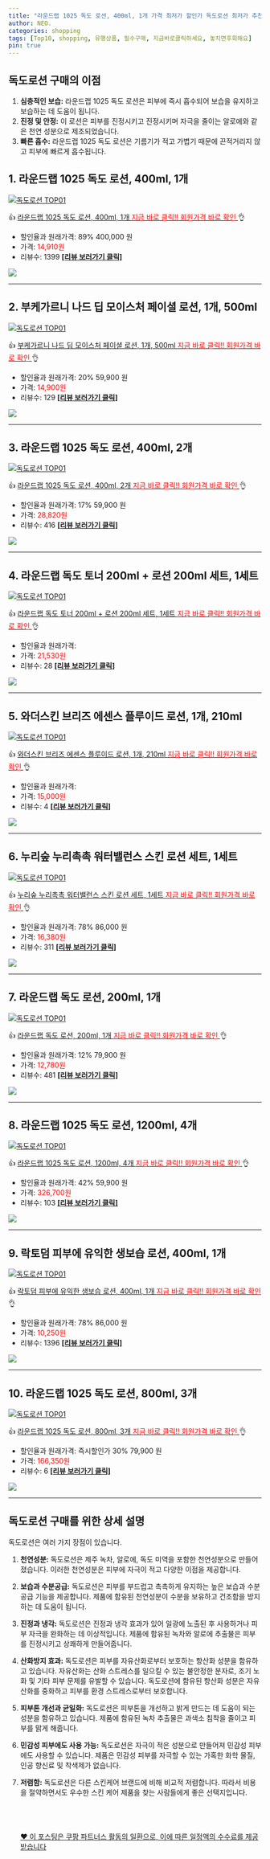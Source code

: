 ```yaml
---
title: "라운드랩 1025 독도 로션, 400ml, 1개 가격 최저가 할인가 독도로션 최저가 추천 제품 비교"
author: NEO.
categories: shopping
tags: [Top10, shopping, 유행상품, 필수구매, 지금바로클릭하세요, 놓치면후회해요]
pin: true
---
```

## 독도로션 구매의 이점
1. **심층적인 보습:** 라운드랩 1025 독도 로션은 피부에 즉시 흡수되어 보습을 유지하고 보습하는 데 도움이 됩니다.
2. **진정 및 안정:** 이 로션은 피부를 진정시키고 진정시키며 자극을 줄이는 알로에와 같은 천연 성분으로 제조되었습니다.
3. **빠른 흡수:** 라운드랩 1025 독도 로션은 기름기가 적고 가볍기 때문에 끈적거리지 않고 피부에 빠르게 흡수됩니다.

   

## 1. 라운드랩 1025 독도 로션, 400ml, 1개

[![독도로션 TOP01](https://thumbnail6.coupangcdn.com/thumbnails/remote/490x490ex/image/retail/images/530396188663667-c061f822-d0c5-4a53-afe7-65ef8a7b74e2.jpg)](https://link.coupang.com/re/AFFSDP?lptag=AF3617701&subid=GithubCoopas&pageKey=7764038676&traceid=V0-153&itemId=6683983547&vendorItemId=73191776348)


👍 [라운드랩 1025 독도 로션, 400ml, 1개 <font color=red> 지금 바로 클릭!! 회원가격 바로 확인 </font> ](https://link.coupang.com/re/AFFSDP?lptag=AF3617701&subid=GithubCoopas&pageKey=7764038676&traceid=V0-153&itemId=6683983547&vendorItemId=73191776348) 👌 


- 할인율과 원래가격: 89%  400,000   원
- 가격: <span style='color:red'>14,910원</span>
- 리뷰수: 1399  [**[리뷰 보러가기 클릭]**](https://link.coupang.com/re/AFFSDP?lptag=AF3617701&subid=GithubCoopas&pageKey=7764038676&traceid=V0-153&itemId=6683983547&vendorItemId=73191776348)

[![](/discount_price.png)](https://link.coupang.com/re/AFFSDP?lptag=AF3617701&subid=GithubCoopas&pageKey=7764038676&traceid=V0-153&itemId=6683983547&vendorItemId=73191776348)

---


   

## 2. 부케가르니 나드 딥 모이스처 페이셜 로션, 1개, 500ml

[![독도로션 TOP01](https://thumbnail8.coupangcdn.com/thumbnails/remote/490x490ex/image/retail/images/821003600433154-b1a0c196-e43f-4d41-938d-97734a7a9142.jpg)](https://link.coupang.com/re/AFFSDP?lptag=AF3617701&subid=GithubCoopas&pageKey=6680557772&traceid=V0-153&itemId=15403786111&vendorItemId=82623788198)


👍 [부케가르니 나드 딥 모이스처 페이셜 로션, 1개, 500ml <font color=red> 지금 바로 클릭!! 회원가격 바로 확인 </font> ](https://link.coupang.com/re/AFFSDP?lptag=AF3617701&subid=GithubCoopas&pageKey=6680557772&traceid=V0-153&itemId=15403786111&vendorItemId=82623788198) 👌 


- 할인율과 원래가격: 20%  59,900   원
- 가격: <span style='color:red'>14,900원</span>
- 리뷰수: 129  [**[리뷰 보러가기 클릭]**](https://link.coupang.com/re/AFFSDP?lptag=AF3617701&subid=GithubCoopas&pageKey=6680557772&traceid=V0-153&itemId=15403786111&vendorItemId=82623788198)

[![](/discount_price.png)](https://link.coupang.com/re/AFFSDP?lptag=AF3617701&subid=GithubCoopas&pageKey=6680557772&traceid=V0-153&itemId=15403786111&vendorItemId=82623788198)

---


   

## 3. 라운드랩 1025 독도 로션, 400ml, 2개

[![독도로션 TOP01](https://thumbnail6.coupangcdn.com/thumbnails/remote/490x490ex/image/retail/images/82f2a042-1bd9-44d0-b078-3be96a904f067875560311196217343.png)](https://link.coupang.com/re/AFFSDP?lptag=AF3617701&subid=GithubCoopas&pageKey=7764038676&traceid=V0-153&itemId=19168023848&vendorItemId=86286322640)


👍 [라운드랩 1025 독도 로션, 400ml, 2개 <font color=red> 지금 바로 클릭!! 회원가격 바로 확인 </font> ](https://link.coupang.com/re/AFFSDP?lptag=AF3617701&subid=GithubCoopas&pageKey=7764038676&traceid=V0-153&itemId=19168023848&vendorItemId=86286322640) 👌 


- 할인율과 원래가격: 17%  59,900   원
- 가격: <span style='color:red'>28,820원</span>
- 리뷰수: 416  [**[리뷰 보러가기 클릭]**](https://link.coupang.com/re/AFFSDP?lptag=AF3617701&subid=GithubCoopas&pageKey=7764038676&traceid=V0-153&itemId=19168023848&vendorItemId=86286322640)

[![](/discount_price.png)](https://link.coupang.com/re/AFFSDP?lptag=AF3617701&subid=GithubCoopas&pageKey=7764038676&traceid=V0-153&itemId=19168023848&vendorItemId=86286322640)

---


   

## 4. 라운드랩 독도 토너 200ml + 로션 200ml 세트, 1세트

[![독도로션 TOP01](https://thumbnail10.coupangcdn.com/thumbnails/remote/490x490ex/image/retail/images/199228336360229-7040c57e-ad98-4897-b9ba-3f568c405f2d.jpg)](https://link.coupang.com/re/AFFSDP?lptag=AF3617701&subid=GithubCoopas&pageKey=6373126410&traceid=V0-153&itemId=13507841231&vendorItemId=80761919972)


👍 [라운드랩 독도 토너 200ml + 로션 200ml 세트, 1세트 <font color=red> 지금 바로 클릭!! 회원가격 바로 확인 </font> ](https://link.coupang.com/re/AFFSDP?lptag=AF3617701&subid=GithubCoopas&pageKey=6373126410&traceid=V0-153&itemId=13507841231&vendorItemId=80761919972) 👌 


- 할인율과 원래가격: 
- 가격: <span style='color:red'>21,530원</span>
- 리뷰수: 28  [**[리뷰 보러가기 클릭]**](https://link.coupang.com/re/AFFSDP?lptag=AF3617701&subid=GithubCoopas&pageKey=6373126410&traceid=V0-153&itemId=13507841231&vendorItemId=80761919972)

[![](/discount_price.png)](https://link.coupang.com/re/AFFSDP?lptag=AF3617701&subid=GithubCoopas&pageKey=6373126410&traceid=V0-153&itemId=13507841231&vendorItemId=80761919972)

---


   

## 5. 와더스킨 브리즈 에센스 플루이드 로션, 1개, 210ml

[![독도로션 TOP01](https://thumbnail6.coupangcdn.com/thumbnails/remote/490x490ex/image/retail/images/822868052711547-ff83adf3-8be4-4280-9831-0e415bf149d1.png)](https://link.coupang.com/re/AFFSDP?lptag=AF3617701&subid=GithubCoopas&pageKey=6997560368&traceid=V0-153&itemId=17148344091&vendorItemId=80579206780)


👍 [와더스킨 브리즈 에센스 플루이드 로션, 1개, 210ml <font color=red> 지금 바로 클릭!! 회원가격 바로 확인 </font> ](https://link.coupang.com/re/AFFSDP?lptag=AF3617701&subid=GithubCoopas&pageKey=6997560368&traceid=V0-153&itemId=17148344091&vendorItemId=80579206780) 👌 


- 할인율과 원래가격: 
- 가격: <span style='color:red'>15,000원</span>
- 리뷰수: 4  [**[리뷰 보러가기 클릭]**](https://link.coupang.com/re/AFFSDP?lptag=AF3617701&subid=GithubCoopas&pageKey=6997560368&traceid=V0-153&itemId=17148344091&vendorItemId=80579206780)

[![](/discount_price.png)](https://link.coupang.com/re/AFFSDP?lptag=AF3617701&subid=GithubCoopas&pageKey=6997560368&traceid=V0-153&itemId=17148344091&vendorItemId=80579206780)

---


   

## 6. 누리숲 누리촉촉 워터밸런스 스킨 로션 세트, 1세트

[![독도로션 TOP01](https://thumbnail10.coupangcdn.com/thumbnails/remote/490x490ex/image/retail/images/683173118731285-599cb8f5-0f0b-4228-8c7a-a43c0a01238c.jpg)](https://link.coupang.com/re/AFFSDP?lptag=AF3617701&subid=GithubCoopas&pageKey=242506017&traceid=V0-153&itemId=770160105&vendorItemId=4944638714)


👍 [누리숲 누리촉촉 워터밸런스 스킨 로션 세트, 1세트 <font color=red> 지금 바로 클릭!! 회원가격 바로 확인 </font> ](https://link.coupang.com/re/AFFSDP?lptag=AF3617701&subid=GithubCoopas&pageKey=242506017&traceid=V0-153&itemId=770160105&vendorItemId=4944638714) 👌 


- 할인율과 원래가격: 78%  86,000   원
- 가격: <span style='color:red'>16,380원</span>
- 리뷰수: 311  [**[리뷰 보러가기 클릭]**](https://link.coupang.com/re/AFFSDP?lptag=AF3617701&subid=GithubCoopas&pageKey=242506017&traceid=V0-153&itemId=770160105&vendorItemId=4944638714)

[![](/discount_price.png)](https://link.coupang.com/re/AFFSDP?lptag=AF3617701&subid=GithubCoopas&pageKey=242506017&traceid=V0-153&itemId=770160105&vendorItemId=4944638714)

---


   

## 7. 라운드랩 독도 로션, 200ml, 1개

[![독도로션 TOP01](https://thumbnail7.coupangcdn.com/thumbnails/remote/490x490ex/image/retail/images/817881645182600-7772b587-82d1-44a5-abd4-d6b491a784df.png)](https://link.coupang.com/re/AFFSDP?lptag=AF3617701&subid=GithubCoopas&pageKey=7764038676&traceid=V0-153&itemId=2451494326&vendorItemId=70445138158)


👍 [라운드랩 독도 로션, 200ml, 1개 <font color=red> 지금 바로 클릭!! 회원가격 바로 확인 </font> ](https://link.coupang.com/re/AFFSDP?lptag=AF3617701&subid=GithubCoopas&pageKey=7764038676&traceid=V0-153&itemId=2451494326&vendorItemId=70445138158) 👌 


- 할인율과 원래가격: 12%  79,900   원
- 가격: <span style='color:red'>12,780원</span>
- 리뷰수: 481  [**[리뷰 보러가기 클릭]**](https://link.coupang.com/re/AFFSDP?lptag=AF3617701&subid=GithubCoopas&pageKey=7764038676&traceid=V0-153&itemId=2451494326&vendorItemId=70445138158)

[![](/discount_price.png)](https://link.coupang.com/re/AFFSDP?lptag=AF3617701&subid=GithubCoopas&pageKey=7764038676&traceid=V0-153&itemId=2451494326&vendorItemId=70445138158)

---


   

## 8. 라운드랩 1025 독도 로션, 1200ml, 4개

[![독도로션 TOP01](https://thumbnail8.coupangcdn.com/thumbnails/remote/490x490ex/image/vendor_inventory/bd67/027099379221e3a990faf5abdb58d940b8ad48aaed7671af6ed161cf5574.jpg)](https://link.coupang.com/re/AFFSDP?lptag=AF3617701&subid=GithubCoopas&pageKey=7764038676&traceid=V0-153&itemId=21308381864&vendorItemId=88367980758)


👍 [라운드랩 1025 독도 로션, 1200ml, 4개 <font color=red> 지금 바로 클릭!! 회원가격 바로 확인 </font> ](https://link.coupang.com/re/AFFSDP?lptag=AF3617701&subid=GithubCoopas&pageKey=7764038676&traceid=V0-153&itemId=21308381864&vendorItemId=88367980758) 👌 


- 할인율과 원래가격: 42%  59,900   원
- 가격: <span style='color:red'>326,700원</span>
- 리뷰수: 103  [**[리뷰 보러가기 클릭]**](https://link.coupang.com/re/AFFSDP?lptag=AF3617701&subid=GithubCoopas&pageKey=7764038676&traceid=V0-153&itemId=21308381864&vendorItemId=88367980758)

[![](/discount_price.png)](https://link.coupang.com/re/AFFSDP?lptag=AF3617701&subid=GithubCoopas&pageKey=7764038676&traceid=V0-153&itemId=21308381864&vendorItemId=88367980758)

---


   

## 9. 락토덤 피부에 유익한 생보습 로션, 400ml, 1개

[![독도로션 TOP01](https://thumbnail8.coupangcdn.com/thumbnails/remote/490x490ex/image/retail/images/1107337087882026-24a84270-47f0-4ef7-b75c-50fca7146be2.jpeg)](https://link.coupang.com/re/AFFSDP?lptag=AF3617701&subid=GithubCoopas&pageKey=6439578459&traceid=V0-153&itemId=13933872835&vendorItemId=81183220029)


👍 [락토덤 피부에 유익한 생보습 로션, 400ml, 1개 <font color=red> 지금 바로 클릭!! 회원가격 바로 확인 </font> ](https://link.coupang.com/re/AFFSDP?lptag=AF3617701&subid=GithubCoopas&pageKey=6439578459&traceid=V0-153&itemId=13933872835&vendorItemId=81183220029) 👌 


- 할인율과 원래가격: 78%  86,000   원
- 가격: <span style='color:red'>10,250원</span>
- 리뷰수: 1396  [**[리뷰 보러가기 클릭]**](https://link.coupang.com/re/AFFSDP?lptag=AF3617701&subid=GithubCoopas&pageKey=6439578459&traceid=V0-153&itemId=13933872835&vendorItemId=81183220029)

[![](/discount_price.png)](https://link.coupang.com/re/AFFSDP?lptag=AF3617701&subid=GithubCoopas&pageKey=6439578459&traceid=V0-153&itemId=13933872835&vendorItemId=81183220029)

---


   

## 10. 라운드랩 1025 독도 로션, 800ml, 3개

[![독도로션 TOP01](https://thumbnail8.coupangcdn.com/thumbnails/remote/490x490ex/image/vendor_inventory/72a9/a7bc28ba623200af47edd4ed3b0df18b93eabc5a1b7a311ceec0b7452ef3.jpg)](https://link.coupang.com/re/AFFSDP?lptag=AF3617701&subid=GithubCoopas&pageKey=7764038676&traceid=V0-153&itemId=21308381862&vendorItemId=88367980750)


👍 [라운드랩 1025 독도 로션, 800ml, 3개 <font color=red> 지금 바로 클릭!! 회원가격 바로 확인 </font> ](https://link.coupang.com/re/AFFSDP?lptag=AF3617701&subid=GithubCoopas&pageKey=7764038676&traceid=V0-153&itemId=21308381862&vendorItemId=88367980750) 👌 


- 할인율과 원래가격: 즉시할인가 30%  79,900   원
- 가격: <span style='color:red'>166,350원</span>
- 리뷰수: 6  [**[리뷰 보러가기 클릭]**](https://link.coupang.com/re/AFFSDP?lptag=AF3617701&subid=GithubCoopas&pageKey=7764038676&traceid=V0-153&itemId=21308381862&vendorItemId=88367980750)

[![](/discount_price.png)](https://link.coupang.com/re/AFFSDP?lptag=AF3617701&subid=GithubCoopas&pageKey=7764038676&traceid=V0-153&itemId=21308381862&vendorItemId=88367980750)

---
## 독도로션 구매를 위한 상세 설명
독도로션은 여러 가지 장점이 있습니다.

1. **천연성분:** 독도로션은 제주 녹차, 알로에, 독도 미역을 포함한 천연성분으로 만들어졌습니다. 이러한 천연성분은 피부에 자극이 적고 다양한 이점을 제공합니다.

2. **보습과 수분공급:** 독도로션은 피부를 부드럽고 촉촉하게 유지하는 높은 보습과 수분 공급 기능을 제공합니다. 제품에 함유된 천연성분이 수분을 보유하고 건조함을 방지하는 데 도움이 됩니다.

3. **진정과 냉각:** 독도로션은 진정과 냉각 효과가 있어 일광에 노출된 후 사용하거나 피부 자극을 완화하는 데 이상적입니다. 제품에 함유된 녹차와 알로에 추출물은 피부를 진정시키고 상쾌하게 만들어줍니다.

4. **산화방지 효과:** 독도로션은 피부를 자유산화로부터 보호하는 항산화 성분을 함유하고 있습니다. 자유산화는 산화 스트레스를 일으킬 수 있는 불안정한 분자로, 조기 노화 및 기타 피부 문제를 유발할 수 있습니다. 독도로션에 함유된 항산화 성분은 자유산화를 중화하고 피부를 환경 스트레스로부터 보호합니다.

5. **피부톤 개선과 균일화:** 독도로션은 피부톤을 개선하고 밝게 만드는 데 도움이 되는 성분을 함유하고 있습니다. 제품에 함유된 녹차 추출물은 과색소 침착을 줄이고 피부를 맑게 해줍니다.

6. **민감성 피부에도 사용 가능:** 독도로션은 자극이 적은 성분으로 만들어져 민감성 피부에도 사용할 수 있습니다. 제품은 민감성 피부를 자극할 수 있는 가혹한 화학 물질, 인공 향신료 및 착색제가 없습니다.

7. **저렴함:** 독도로션은 다른 스킨케어 브랜드에 비해 비교적 저렴합니다. 따라서 비용을 절약하면서도 우수한 스킨 케어 제품을 찾는 사람들에게 좋은 선택지입니다.<br><br><br><br><br> [ ❤  이 포스팅은 쿠팡 파트너스 활동의 일환으로, 이에 따른 일정액의 수수료를 제공받습니다](https://link.coupang.com/a/bcEFyh)